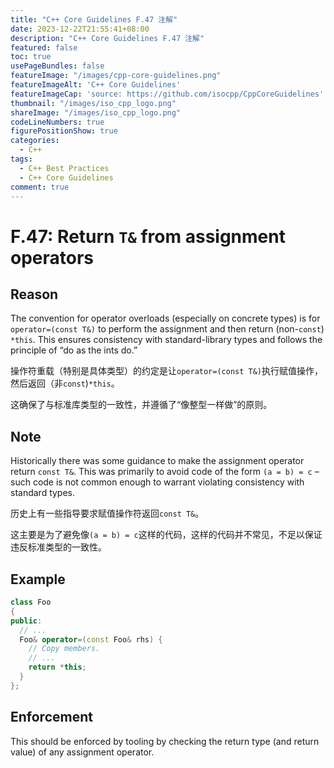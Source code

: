 ```yaml
---
title: "C++ Core Guidelines F.47 注解"
date: 2023-12-22T21:55:41+08:00
description: "C++ Core Guidelines F.47 注解"
featured: false
toc: true
usePageBundles: false
featureImage: "/images/cpp-core-guidelines.png"
featureImageAlt: 'C++ Core Guidelines'
featureImageCap: 'source: https://github.com/isocpp/CppCoreGuidelines'
thumbnail: "/images/iso_cpp_logo.png"
shareImage: "/images/iso_cpp_logo.png"
codeLineNumbers: true
figurePositionShow: true
categories:
  - C++
tags:
  - C++ Best Practices
  - C++ Core Guidelines
comment: true
---
```


# F.47: Return `T&` from assignment operators

## Reason

The convention for operator overloads (especially on concrete types) is for `operator=(const T&)` to perform the assignment and then return (non-`const`) `*this`. This ensures consistency with standard-library types and follows the principle of “do as the ints do.”

操作符重载（特别是具体类型）的约定是让`operator=(const T&)`执行赋值操作，然后返回（非`const`)`*this`。

这确保了与标准库类型的一致性，并遵循了“像整型一样做”的原则。

## Note

Historically there was some guidance to make the assignment operator return `const T&`. This was primarily to avoid code of the form `(a = b) = c` – such code is not common enough to warrant violating consistency with standard types.

历史上有一些指导要求赋值操作符返回`const T&`。

这主要是为了避免像`(a = b) = c`这样的代码，这样的代码并不常见，不足以保证违反标准类型的一致性。

## Example

```c++
class Foo
{
public:
  // ...
  Foo& operator=(const Foo& rhs) {
    // Copy members.
    // ...
    return *this;
  }
};
```

## Enforcement

This should be enforced by tooling by checking the return type (and return value) of any assignment operator.
